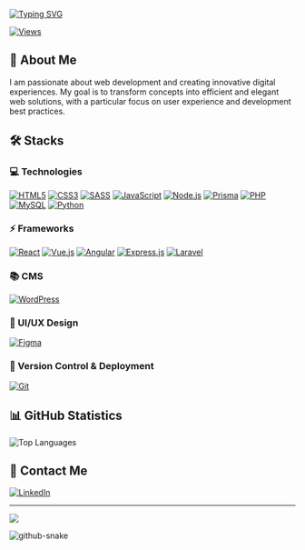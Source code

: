 <div align="left">

[![Typing SVG](https://readme-typing-svg.demolab.com?font=Poppins&size=30&duration=3000&pause=1000&color=D7B58F&left=true&vleft=true&random=false&width=600&lines=Hi%2C+I'm+Jules+LARUE+%F0%9F%91%8B;Passionate+Web+Developer+Full+Stack)](https://git.io/typing-svg)

[![Views](https://komarev.com/ghpvc/?username=SraaaamX&label=Profile%20views&color=0e75b6&style=flat)](https://github.com/SraaaamX)

</div>

## 💫 About Me

I am passionate about web development and creating innovative digital experiences. My goal is to transform concepts into efficient and elegant web solutions, with a particular focus on user experience and development best practices.

## 🛠️ Stacks

<div align="left">

### 💻 Technologies
[![HTML5](https://img.shields.io/badge/html5-%23E34F26.svg?style=for-the-badge&logo=html5&logoColor=white)](https://github.com/SraaaamX)
[![CSS3](https://img.shields.io/badge/css3-%231572B6.svg?style=for-the-badge&logo=css3&logoColor=white)](https://github.com/SraaaamX)
[![SASS](https://img.shields.io/badge/SASS-hotpink.svg?style=for-the-badge&logo=SASS&logoColor=white)](https://github.com/SraaaamX)
[![JavaScript](https://img.shields.io/badge/javascript-%23323330.svg?style=for-the-badge&logo=javascript&logoColor=%23F7DF1E)](https://github.com/SraaaamX)
[![Node.js](https://img.shields.io/badge/node.js-6DA55F?style=for-the-badge&logo=node.js&logoColor=white)](https://github.com/SraaaamX)
[![Prisma](https://img.shields.io/badge/Prisma-3982CE?style=for-the-badge&logo=prisma&logoColor=white)](https://github.com/SraaaamX)
[![PHP](https://img.shields.io/badge/php-%23777BB4.svg?style=for-the-badge&logo=php&logoColor=white)](https://github.com/SraaaamX)
[![MySQL](https://img.shields.io/badge/mysql-4479A1.svg?style=for-the-badge&logo=mysql&logoColor=white)](https://github.com/SraaaamX)
[![Python](https://img.shields.io/badge/python-3670A0?style=for-the-badge&logo=python&logoColor=ffdd54)](https://github.com/SraaaamX)

### ⚡ Frameworks
[![React](https://img.shields.io/badge/react-%2320232a.svg?style=for-the-badge&logo=react&logoColor=%2361DAFB)](https://github.com/SraaaamX)
[![Vue.js](https://img.shields.io/badge/vue.js-%2335495e.svg?style=for-the-badge&logo=vuedotjs&logoColor=%234FC08D)](https://github.com/SraaaamX)
[![Angular](https://img.shields.io/badge/angular-%23DD0031.svg?style=for-the-badge&logo=angular&logoColor=white)](https://github.com/SraaaamX)
[![Express.js](https://img.shields.io/badge/express.js-%23404d59.svg?style=for-the-badge&logo=express&logoColor=%2361DAFB)](https://github.com/SraaaamX)
[![Laravel](https://img.shields.io/badge/laravel-%23FF2D20.svg?style=for-the-badge&logo=laravel&logoColor=white)](https://github.com/SraaaamX)

### 📚 CMS
[![WordPress](https://img.shields.io/badge/WordPress-%23117AC9.svg?style=for-the-badge&logo=WordPress&logoColor=white)](https://github.com/SraaaamX)

### 🎨 UI/UX Design
[![Figma](https://img.shields.io/badge/figma-%23F24E1E.svg?style=for-the-badge&logo=figma&logoColor=white)](https://github.com/SraaaamX)

### 🚀 Version Control & Deployment
[![Git](https://img.shields.io/badge/git-%23F05033.svg?style=for-the-badge&logo=git&logoColor=white)](https://github.com/SraaaamX)

</div>

## 📊 GitHub Statistics

<div align="left">

![Top Languages](https://github-readme-stats.vercel.app/api/top-langs/?username=SraaaamX&theme=radical&hide_border=true&include_all_commits=true&count_private=true&layout=compact)

</div>

## 🤝 Contact Me

<div align="left">

[![LinkedIn](https://img.shields.io/badge/LinkedIn-%230077B5.svg?logo=linkedin&logoColor=white&style=for-the-badge)](https://www.linkedin.com/in/jules-lae/)

</div>

---
<div align="left">
  
[![](https://visitcount.itsvg.in/api?id=SraaaamX&icon=0&color=0)](https://visitcount.itsvg.in)

</div>

<picture>
  <source media="(prefers-color-scheme: dark)" srcset="https://raw.githubusercontent.com/tobiasmeyhoefer/tobiasmeyhoefer/output/github-snake-dark.svg" />
  <source media="(prefers-color-scheme: light)" srcset="https://raw.githubusercontent.com/tobiasmeyhoefer/tobiasmeyhoefer/output/github-snake.svg" />
  <img alt="github-snake" src="https://raw.githubusercontent.com/tobiasmeyhoefer/tobiasmeyhoefer/output/github-snake.svg" />
</picture>
